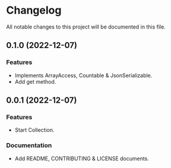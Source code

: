 <!--- BEGIN HEADER -->
# Changelog

All notable changes to this project will be documented in this file.
<!--- END HEADER -->

## 0.1.0 (2022-12-07)

### Features

* Implements ArrayAccess, Countable & JsonSerializable.
* Add get method.

## 0.0.1 (2022-12-07)

### Features

* Start Collection.

### Documentation

* Add README, CONTRIBUTING & LICENSE documents.
